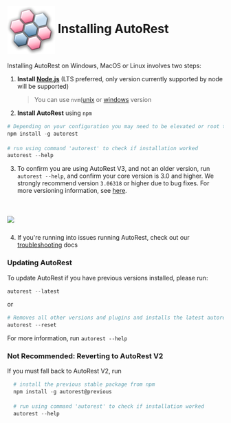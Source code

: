 # <img align="center" src="../images/logo.png"> Installing AutoRest

Installing AutoRest on Windows, MacOS or Linux involves two steps:

1. **Install [Node.js](https://nodejs.org/en/)** (LTS preferred, only version currently supported by node will be supported)

   > You can use `nvm`([unix](https://github.com/nvm-sh/nvm) or [windows](https://github.com/coreybutler/nvm-windows) version

2. **Install AutoRest** using `npm`

```powershell
# Depending on your configuration you may need to be elevated or root to run this. (on OSX/Linux use 'sudo' )
npm install -g autorest

# run using command 'autorest' to check if installation worked
autorest --help
```

3. To confirm you are using AutoRest V3, and not an older version, run `autorest --help`, and confirm your core version is 3.0 and higher.
   We strongly recommend version `3.06318` or higher due to bug fixes. For more versioning information, see [here][autorest_versioning].

# <img align="center" src="images/autorestCoreVersion.png">

4. If you're running into issues running AutoRest, check out our [troubleshooting][troubleshooting] docs

### Updating AutoRest

To update AutoRest if you have previous versions installed, please run:

```powershell
autorest --latest
```

or

```powershell
# Removes all other versions and plugins and installs the latest autorest-core
autorest --reset
```

For more information, run `autorest --help`

### Not Recommended: Reverting to AutoRest V2

If you must fall back to AutoRest V2, run

```powershell
  # install the previous stable package from npm
  npm install -g autorest@previous

  # run using command 'autorest' to check if installation worked
  autorest --help
```

<!-- LINKS -->

[troubleshooting]: ../troubleshooting.md#module-errors
[autorest_versioning]: ./autorest-versioning.md
